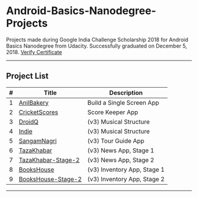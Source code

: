 # Android-Basics-Nanodegree-Projects
Projects made during Google India Challenge Scholarship 2018 for Android Basics Nanodegree from Udacity.
Successfully graduated on December 5, 2018. [Verify Certificate](https://confirm.udacity.com/NTW3DTT2)

---

## Project List

| # | Title | Description |
| --- | --- | --- |
| 1 | [AnilBakery](https://github.com/Shubham6059/Android-Basics-Nanodegree-Projects/tree/master/AnilBakery) | Build a Single Screen App |
| 2 | [CricketScores](https://github.com/Shubham6059/Android-Basics-Nanodegree-Projects/tree/master/CricketScores) | Score Keeper App |
| 3 | [DroidQ](https://github.com/Shubham6059/Android-Basics-Nanodegree-Projects/tree/master/DroidQ) | (v3) Musical Structure |
| 4 | [Indie](https://github.com/Shubham6059/Android-Basics-Nanodegree-Projects/tree/master/Indie) | (v3) Musical Structure |
| 5 | [SangamNagri](https://github.com/Shubham6059/Android-Basics-Nanodegree-Projects/tree/master/SangamNagri) | (v3) Tour Guide App |
| 6 | [TazaKhabar](https://github.com/Shubham6059/Android-Basics-Nanodegree-Projects/tree/master/TazaKhabar) | (v3) News App, Stage 1 |
| 7 | [TazaKhabar-Stage-2](https://github.com/Shubham6059/Android-Basics-Nanodegree-Projects/tree/master/TazaKhabar-Stage-2) | (v3) News App, Stage 2 |
| 8 | [BooksHouse](https://github.com/Shubham6059/Android-Basics-Nanodegree-Projects/tree/master/BooksHouse) | (v3) Inventory App, Stage 1 |
| 9 | [BooksHouse-Stage-2](https://github.com/Shubham6059/Android-Basics-Nanodegree-Projects/tree/master/BooksHouse-Stage-2) | (v3) Inventory App, Stage 2 |

---
